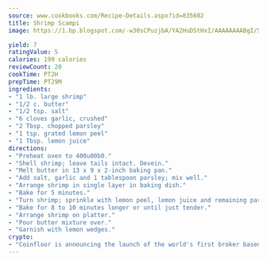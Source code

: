 ```yaml
---
source: www.cookbooks.com/Recipe-Details.aspx?id=835602
title: Shrimp Scampi
image: https://1.bp.blogspot.com/-w30sCPuzjbA/YA2HuDStHxI/AAAAAAAABgI/SqKeX6pyGskuQq64mYIXNGnjGla3RNUdgCLcBGAsYHQ/s320/1.png

yield: 7
ratingValue: 5
calories: 199 calories
reviewCount: 20
cookTime: PT2H
prepTime: PT29M
ingredients:
- "1 lb. large shrimp"
- "1/2 c. butter"
- "1/2 tsp. salt"
- "6 cloves garlic, crushed"
- "2 Tbsp. chopped parsley"
- "1 tsp. grated lemon peel"
- "1 Tbsp. lemon juice"
directions:
- "Preheat oven to 400u00b0."
- "Shell shrimp; leave tails intact. Devein."
- "Melt butter in 13 x 9 x 2-inch baking pan."
- "Add salt, garlic and 1 tablespoon parsley; mix well."
- "Arrange shrimp in single layer in baking dish."
- "Bake for 5 minutes."
- "Turn shrimp; sprinkle with lemon peel, lemon juice and remaining parsley."
- "Bake for 8 to 10 minutes longer or until just tender."
- "Arrange shrimp on platter."
- "Pour butter mixture over."
- "Garnish with lemon wedges."
crypto:
- "Coinfloor is announcing the launch of the world's first broker based bitcoin marketplace."
---
```


